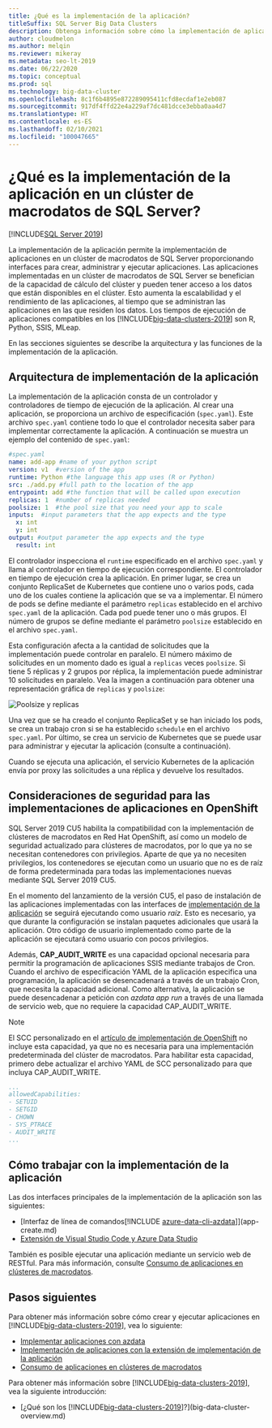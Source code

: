 ```yaml
---
title: ¿Qué es la implementación de la aplicación?
titleSuffix: SQL Server Big Data Clusters
description: Obtenga información sobre cómo la implementación de aplicaciones proporciona interfaces para crear, administrar y ejecutar aplicaciones en un clúster de macrodatos de SQL Server 2019.
author: cloudmelon
ms.author: melqin
ms.reviewer: mikeray
ms.metadata: seo-lt-2019
ms.date: 06/22/2020
ms.topic: conceptual
ms.prod: sql
ms.technology: big-data-cluster
ms.openlocfilehash: 8c1f6b4895e872289095411cfd8ecdaf1e2eb087
ms.sourcegitcommit: 917df4ffd22e4a229af7dc481dcce3ebba0aa4d7
ms.translationtype: HT
ms.contentlocale: es-ES
ms.lasthandoff: 02/10/2021
ms.locfileid: "100047665"
---
```

# <a name="what-is-application-deployment-on-a-sql-server-big-data-cluster"></a>¿Qué es la implementación de la aplicación en un clúster de macrodatos de SQL Server?

[!INCLUDE[SQL Server 2019](../includes/applies-to-version/sqlserver2019.md)]

La implementación de la aplicación permite la implementación de aplicaciones en un clúster de macrodatos de SQL Server proporcionando interfaces para crear, administrar y ejecutar aplicaciones. Las aplicaciones implementadas en un clúster de macrodatos de SQL Server se benefician de la capacidad de cálculo del clúster y pueden tener acceso a los datos que están disponibles en el clúster. Esto aumenta la escalabilidad y el rendimiento de las aplicaciones, al tiempo que se administran las aplicaciones en las que residen los datos. Los tiempos de ejecución de aplicaciones compatibles en los [!INCLUDE[big-data-clusters-2019](../includes/ssbigdataclusters-ss-nover.md)] son R, Python, SSIS, MLeap.

En las secciones siguientes se describe la arquitectura y las funciones de la implementación de la aplicación.

## <a name="application-deployment-architecture"></a>Arquitectura de implementación de la aplicación

La implementación de la aplicación consta de un controlador y controladores de tiempo de ejecución de la aplicación. Al crear una aplicación, se proporciona un archivo de especificación (`spec.yaml`). Este archivo `spec.yaml` contiene todo lo que el controlador necesita saber para implementar correctamente la aplicación. A continuación se muestra un ejemplo del contenido de `spec.yaml`:

```yaml
#spec.yaml
name: add-app #name of your python script
version: v1  #version of the app
runtime: Python #the language this app uses (R or Python)
src: ./add.py #full path to the location of the app
entrypoint: add #the function that will be called upon execution
replicas: 1  #number of replicas needed
poolsize: 1  #the pool size that you need your app to scale
inputs:  #input parameters that the app expects and the type
  x: int
  y: int
output: #output parameter the app expects and the type
  result: int
```

El controlador inspecciona el `runtime` especificado en el archivo `spec.yaml` y llama al controlador en tiempo de ejecución correspondiente. El controlador en tiempo de ejecución crea la aplicación. En primer lugar, se crea un conjunto ReplicaSet de Kubernetes que contiene uno o varios pods, cada uno de los cuales contiene la aplicación que se va a implementar. El número de pods se define mediante el parámetro `replicas` establecido en el archivo `spec.yaml` de la aplicación. Cada pod puede tener uno o más grupos. El número de grupos se define mediante el parámetro `poolsize` establecido en el archivo `spec.yaml`.

Esta configuración afecta a la cantidad de solicitudes que la implementación puede controlar en paralelo. El número máximo de solicitudes en un momento dado es igual a `replicas` veces `poolsize`. Si tiene 5 réplicas y 2 grupos por réplica, la implementación puede administrar 10 solicitudes en paralelo. Vea la imagen a continuación para obtener una representación gráfica de `replicas` y `poolsize`:

![Poolsize y replicas](media/big-data-cluster-create-apps/poolsize-vs-replicas.png)

Una vez que se ha creado el conjunto ReplicaSet y se han iniciado los pods, se crea un trabajo cron si se ha establecido `schedule` en el archivo `spec.yaml`. Por último, se crea un servicio de Kubernetes que se puede usar para administrar y ejecutar la aplicación (consulte a continuación).

Cuando se ejecuta una aplicación, el servicio Kubernetes de la aplicación envía por proxy las solicitudes a una réplica y devuelve los resultados.

## <a name="security-considerations-for-applications-deployments-on-openshift"></a><a id="app-deploy-security"></a> Consideraciones de seguridad para las implementaciones de aplicaciones en OpenShift

SQL Server 2019 CU5 habilita la compatibilidad con la implementación de clústeres de macrodatos en Red Hat OpenShift, así como un modelo de seguridad actualizado para clústeres de macrodatos, por lo que ya no se necesitan contenedores con privilegios. Aparte de que ya no necesiten privilegios, los contenedores se ejecutan como un usuario que no es de raíz de forma predeterminada para todas las implementaciones nuevas mediante SQL Server 2019 CU5.

En el momento del lanzamiento de la versión CU5, el paso de instalación de las aplicaciones implementadas con las interfaces de [implementación de la aplicación]() se seguirá ejecutando como usuario *raíz*. Esto es necesario, ya que durante la configuración se instalan paquetes adicionales que usará la aplicación. Otro código de usuario implementado como parte de la aplicación se ejecutará como usuario con pocos privilegios. 

Además, **CAP_AUDIT_WRITE** es una capacidad opcional necesaria para permitir la programación de aplicaciones SSIS mediante trabajos de Cron. Cuando el archivo de especificación YAML de la aplicación especifica una programación, la aplicación se desencadenará a través de un trabajo Cron, que necesita la capacidad adicional.  Como alternativa, la aplicación se puede desencadenar a petición con *azdata app run* a través de una llamada de servicio web, que no requiere la capacidad CAP_AUDIT_WRITE. 

> [!NOTE]
> El SCC personalizado en el [artículo de implementación de OpenShift](deploy-openshift.md) no incluye esta capacidad, ya que no es necesaria para una implementación predeterminada del clúster de macrodatos. Para habilitar esta capacidad, primero debe actualizar el archivo YAML de SCC personalizado para que incluya CAP_AUDIT_WRITE. 

```yml
...
allowedCapabilities:
- SETUID
- SETGID
- CHOWN
- SYS_PTRACE
- AUDIT_WRITE
...
```

## <a name="how-to-work-with-application-deployment"></a>Cómo trabajar con la implementación de la aplicación

Las dos interfaces principales de la implementación de la aplicación son las siguientes: 
- [Interfaz de línea de comandos[!INCLUDE [azure-data-cli-azdata](../includes/azure-data-cli-azdata.md)]](app-create.md)
- [Extensión de Visual Studio Code y Azure Data Studio](app-deployment-extension.md)

También es posible ejecutar una aplicación mediante un servicio web de RESTful. Para más información, consulte [Consumo de aplicaciones en clústeres de macrodatos](app-consume.md).

## <a name="next-steps"></a>Pasos siguientes

Para obtener más información sobre cómo crear y ejecutar aplicaciones en [!INCLUDE[big-data-clusters-2019](../includes/ssbigdataclusters-ss-nover.md)], vea lo siguiente:

- [Implementar aplicaciones con azdata](app-create.md)
- [Implementación de aplicaciones con la extensión de implementación de la aplicación](app-deployment-extension.md)
- [Consumo de aplicaciones en clústeres de macrodatos](app-consume.md)

Para obtener más información sobre [!INCLUDE[big-data-clusters-2019](../includes/ssbigdataclusters-ss-nover.md)], vea la siguiente introducción:

- [¿Qué son los [!INCLUDE[big-data-clusters-2019](../includes/ssbigdataclusters-ver15.md)]?](big-data-cluster-overview.md)